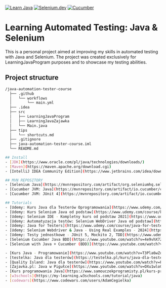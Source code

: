 [![Learn Java](https://img.shields.io/badge/Learn-Java-3A75B0.svg?logo=java)](https://dev.java/learn/)
[![Selenium.dev](https://img.shields.io/badge/Documantation-Selenium-43b02a.svg?logo=selenium)](https://www.selenium.dev/)
[![Cucumber](https://img.shields.io/badge/Documantation-Cucumber-23d96c.svg?logo=cucumber)](https://cucumber.io/)

# Learning Automated Testing: Java & Selenium
This is a personal project aimed at improving my skills in automated testing with Java and Selenium. The project was created exclusively for LearningJavaProgram purposes and to showcase my testing abilities.

## Project structure

```bash
/java-automation-tester-course
  ├── .github
  │   └── workflows
  │       └── main.yml
  ├── .idea
  ├── src
  │   ├── LearningJavaProgram
  │   ├── LearningJavaZajawka
  │   └── Main.java
  ├── tips
  │   └── shortcuts.md
  ├── .gitignore
  ├── java-automation-tester-course.iml
  └── README.md

## Install
- [JDK](https://www.oracle.com/pl/java/technologies/downloads/)
- [Maven](https://maven.apache.org/download.cgi)
- [IntelliJ IDEA Community Edition](https://www.jetbrains.com/idea/download/?section=windows)

## MVN REPOSITORY
- [Selenium Java](https://mvnrepository.com/artifact/org.seleniumhq.selenium/selenium-java)
- [Cucumber JVM: Java](https://mvnrepository.com/artifact/io.cucumber/cucumber-java)
- [Cucumber JVM: JUnit 4](https://mvnrepository.com/artifact/io.cucumber/cucumber-junit)

## Tutorials
- [Udemy: Kurs Java dla Testerów Oprogramowania](https://www.udemy.com/course/kurs-java-dla-testerow-oprogramowania)
- [Udemy: Kurs Selenium Java od podstaw](https://www.udemy.com/course/kurs-selenium-java)
- [Udemy: Selenium IDE - Kompletny kurs od podstaw 2021](https://www.udemy.com/course/selenium-ide-kompletny-kurs-od-podstaw)
- [Udemy: Automatyzacja testów: Selenium WebDriver Java od podstaw](https://www.udemy.com/course/automatyzacja-testow-selenium-webdriver-java-od-podstaw)
- [Udemy: Java for Testers](https://www.udemy.com/course/java-for-testers-dmitry)
- [Udemy: Selenium Webdriver & Java - Using Real Examples - 2024](https://www.udemy.com/course/selenium-webdriver-java-using-real-examples)
- [Udemy: Testy jednostkowe - JUnit 5, Mockito 2, TDD](https://www.udemy.com/course/testy-jednostkowe)
- [Selenium Cucumber Java BDD](https://www.youtube.com/watch?v=4e9vhX7ZuCw&list=PLhW3qG5bs-L_mFHirOLEYJ7X2rIXu8SR2)
- [Selenium with Java + Cucumber (BDD)](https://www.youtube.com/watch?v=d56lRIAwQEI&list=PLUDwpEzHYYLtHHyYv48HmWAbxsS-2iDNT)

- [Kurs Java - Programowanie](https://www.youtube.com/watch?v=T3Pla6wZd4E&list=PL6aekdNhY7DCM1wGLQCE9eP3kPzu-P7E7&index=3)
- [testelka: Java dla testerów](https://testelka.pl/kurs/java-dla-testerow/#lekcje)
- [Quality Island: Java dla testerów](https://www.youtube.com/watch?v=PqRHjhNJ8jA&list=PLAoOkePoA0Pt1PN5JiPFI3RXbcw-zd2Mu&index=1)
- [Zajavka.pl: Java w Pigułce](https://www.youtube.com/watch?v=OXu1wlo0OZk&list=PLcr3jxpNXo4Gh_WCkEK992cxERXaQp-57)
- [Kurs programowania Java](https://www.samouczekprogramisty.pl/kurs-programowania-java/)
- [w3schools](https://my-learning.w3schools.com/tutorial/java)
- [codewars](https://www.codewars.com/users/AdamCegielka)
